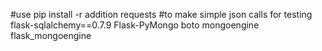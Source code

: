 #use pip install -r addition
requests #to make simple json calls for testing
flask-sqlalchemy==0.7.9
Flask-PyMongo
boto
mongoengine
flask_mongoengine

